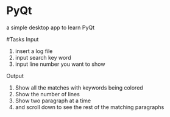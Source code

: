 # PyQt
 a simple desktop app to learn PyQt


#Tasks
Input
1. insert a log file
2. input search key word
3. input line number you want to show

Output
1. Show all the matches with keywords being colored
2. Show the number of lines
3. Show two paragraph at a time
4. and scroll down to see the rest of the matching paragraphs
